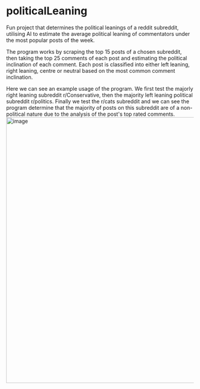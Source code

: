 # politicalLeaning
Fun project that determines the political leanings of a reddit subreddit, utilising AI to estimate the average political leaning of commentators under the most popular posts of the week.

The program works by scraping the top 15 posts of a chosen subreddit, then taking the top 25 comments of each post and estimating the political inclination of each comment. Each post is classified into either left leaning, right leaning, centre or neutral based on the most common comment inclination.

Here we can see an example usage of the program. We first test the majorly right leaning subreddit r/Conservative, then the majority left leaning political subreddit r/politics. Finally we test the r/cats subreddit and we can see the program determine that the majority of posts on this subreddit are of a non-political nature due to the analysis of the post's top rated comments. 
<img width="1604" height="713" alt="image" src="https://github.com/user-attachments/assets/9d734874-1431-408e-92c9-a70df6fc2d7d" />


